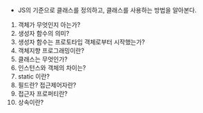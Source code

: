 - JS의 기준으로 클래스를 정의하고, 클래스를 사용하는 방법을 알아본다.

1. 객체가 무엇인지 아는가?
2. 생성자 함수의 의미?
3. 생성자 함수는 프로토타입 객체로부터 시작했는가?
4. 객체지향 프로그래밍이란?
5. 클래스는 무엇인가?
6. 인스턴스와 객체의 차이는?
7. static 이란?
8. 필드란? 접근제어자란?
9. 접근자 프로퍼티란?
10. 상속이란?
